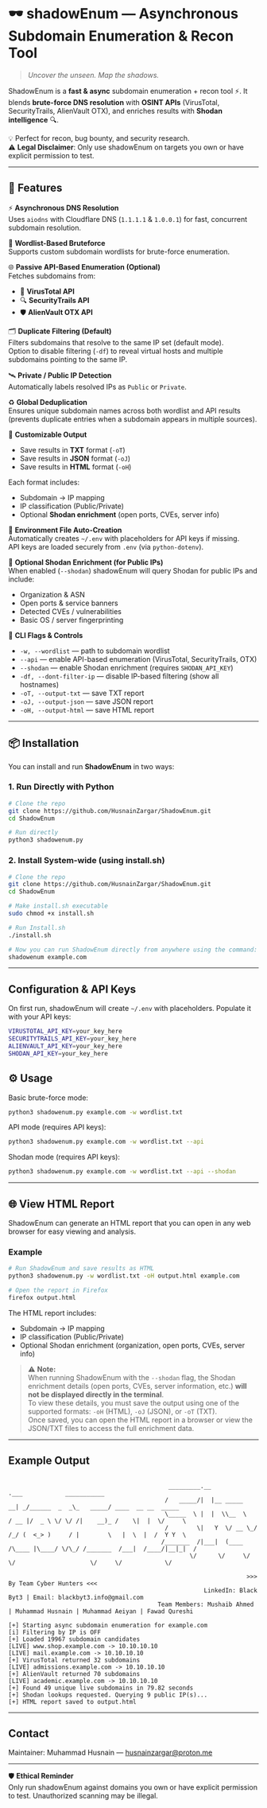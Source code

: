 # 🕶️ shadowEnum — Asynchronous Subdomain Enumeration & Recon Tool  
> *Uncover the unseen. Map the shadows.*  

ShadowEnum is a **fast & async** subdomain enumeration + recon tool ⚡. It blends **brute-force DNS resolution** with **OSINT APIs** (VirusTotal, SecurityTrails, AlienVault OTX), and enriches results with **Shodan intelligence** 🔍.  

💡 Perfect for recon, bug bounty, and security research.  
⚠️ **Legal Disclaimer**: Only use shadowEnum on targets you own or have explicit permission to test.  

---

## 🚀 Features

⚡ **Asynchronous DNS Resolution**  
Uses `aiodns` with Cloudflare DNS (`1.1.1.1` & `1.0.0.1`) for fast, concurrent subdomain resolution.

📜 **Wordlist-Based Bruteforce**  
Supports custom subdomain wordlists for brute-force enumeration.

🌐 **Passive API-Based Enumeration (Optional)**  
Fetches subdomains from:
- 🧪 **VirusTotal API**
- 🔍 **SecurityTrails API**
- 🛡 **AlienVault OTX API**

🗂 **Duplicate Filtering (Default)**  
Filters subdomains that resolve to the same IP set (default mode).  
Option to disable filtering (`-df`) to reveal virtual hosts and multiple subdomains pointing to the same IP.

🛰 **Private / Public IP Detection**  
Automatically labels resolved IPs as `Public` or `Private`.

♻ **Global Deduplication**  
Ensures unique subdomain names across both wordlist and API results (prevents duplicate entries when a subdomain appears in multiple sources).

💾 **Customizable Output**  
- Save results in **TXT** format (`-oT`)  
- Save results in **JSON** format (`-oJ`)  
- Save results in **HTML** format (`-oH`)  

Each format includes:  
- Subdomain → IP mapping  
- IP classification (Public/Private)   
- Optional **Shodan enrichment** (open ports, CVEs, server info)

🔑 **Environment File Auto-Creation**  
Automatically creates `~/.env` with placeholders for API keys if missing.  
API keys are loaded securely from `.env` (via `python-dotenv`).

🔎 **Optional Shodan Enrichment (for Public IPs)**  
When enabled (`--shodan`) shadowEnum will query Shodan for public IPs and include:
- Organization & ASN
- Open ports & service banners
- Detected CVEs / vulnerabilities
- Basic OS / server fingerprinting

🧰 **CLI Flags & Controls**  
- `-w, --wordlist` — path to subdomain wordlist  
- `--api` — enable API-based enumeration (VirusTotal, SecurityTrails, OTX) 
- `--shodan` — enable Shodan enrichment (requires `SHODAN_API_KEY`)  
- `-df, --dont-filter-ip` — disable IP-based filtering (show all hostnames)  
- `-oT, --output-txt` — save TXT report  
- `-oJ, --output-json` — save JSON report  
- `-oH, --output-html` — save HTML report

---

## 📦 Installation

You can install and run **ShadowEnum** in two ways:

### 1. Run Directly with Python
```bash
# Clone the repo
git clone https://github.com/HusnainZargar/ShadowEnum.git
cd ShadowEnum

# Run directly
python3 shadowenum.py
```
### 2. Install System-wide (using install.sh)
```bash
# Clone the repo
git clone https://github.com/HusnainZargar/ShadowEnum.git
cd ShadowEnum

# Make install.sh executable
sudo chmod +x install.sh

# Run Install.sh
./install.sh

# Now you can run ShadowEnum directly from anywhere using the command:
shadowenum example.com
```
---

## Configuration & API Keys

On first run, shadowEnum will create `~/.env` with placeholders. Populate it with your API keys:

```bash
VIRUSTOTAL_API_KEY=your_key_here
SECURITYTRAILS_API_KEY=your_key_here
ALIENVAULT_API_KEY=your_key_here
SHODAN_API_KEY=your_key_here
```
## ⚙️ Usage

Basic brute-force mode:
```bash
python3 shadowenum.py example.com -w wordlist.txt
```

API mode (requires API keys):
```bash
python3 shadowenum.py example.com -w wordlist.txt --api
```

Shodan mode (requires API keys):
```bash
python3 shadowenum.py example.com -w wordlist.txt --api --shodan
```
---
## 🌐 View HTML Report

ShadowEnum can generate an HTML report that you can open in any web browser for easy viewing and analysis.  

### Example

```bash
# Run ShadowEnum and save results as HTML
python3 shadowenum.py -w wordlist.txt -oH output.html example.com

# Open the report in Firefox
firefox output.html
```

The HTML report includes:
- Subdomain → IP mapping
- IP classification (Public/Private)
- Optional Shodan enrichment (organization, open ports, CVEs, server info)

> ⚠️ **Note:**  
> When running ShadowEnum with the `--shodan` flag, the Shodan enrichment details (open ports, CVEs, server information, etc.) **will not be displayed directly in the terminal**.  
> To view these details, you must save the output using one of the supported formats: `-oH` (HTML), `-oJ` (JSON), or `-oT` (TXT).  
> Once saved, you can open the HTML report in a browser or view the JSON/TXT files to access the full enrichment data.

---

## Example Output

```
                                                                                                                                                                    
                                             _________.__                .___            ___________                                                                
                                            /   _____/|  |__ _____     __| _/______  _  _\_   _____/ ____  __ __  _____                                             
                                            \_____  \ |  |  \\__  \   / __ |/  _ \ \/ \/ /|    __)_ /    \|  |  \/     \                                            
                                            /        \|   Y  \/ __ \_/ /_/ (  <_> )     / |        \   |  \  |  /  Y Y  \                                           
                                           /_______  /|___|  (____  /\____ |\____/ \/\_/ /_______  /___|  /____/|__|_|  /                                           
                                                   \/      \/     \/      \/                     \/     \/            \/                                            
                                                                                                                                                                    
                                                                   >>> By Team Cyber Hunters <<<                                                                    
                                                       LinkedIn: Black Byt3 | Email: blackbyt3.info@gmail.com                                                       
                                          Team Members: Mushaib Ahmed | Muhammad Husnain | Muhammad Aeiyan | Fawad Qureshi                  

[+] Starting async subdomain enumeration for example.com
[i] Filtering by IP is OFF
[+] Loaded 19967 subdomain candidates
[LIVE] www.shop.example.com -> 10.10.10.10
[LIVE] mail.example.com -> 10.10.10.10
[+] VirusTotal returned 32 subdomains
[LIVE] admissions.example.com -> 10.10.10.10
[+] AlienVault returned 70 subdomains
[LIVE] academic.example.com -> 10.10.10.10
[+] Found 49 unique live subdomains in 79.82 seconds
[+] Shodan lookups requested. Querying 9 public IP(s)...
[+] HTML report saved to output.html

```
---

## Contact

Maintainer: Muhammad Husnain — husnainzargar@proton.me

---
🛡 **Ethical Reminder**  
Only run shadowEnum against domains you own or have explicit permission to test. Unauthorized scanning may be illegal.
